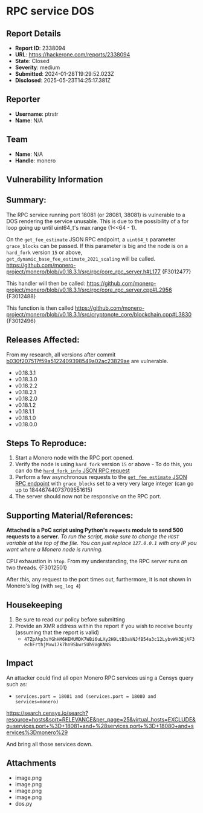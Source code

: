 # RPC service DOS

## Report Details
- **Report ID**: 2338094
- **URL**: https://hackerone.com/reports/2338094
- **State**: Closed
- **Severity**: medium
- **Submitted**: 2024-01-28T19:29:52.023Z
- **Disclosed**: 2025-05-23T14:25:17.381Z

## Reporter
- **Username**: ptrstr
- **Name**: N/A

## Team
- **Name**: N/A
- **Handle**: monero

## Vulnerability Information
## Summary:
The RPC service running port 18081 (or 28081, 38081) is vulnerable to a DOS rendering the service unusable. This is due to the possibility of a for loop going up until uint64_t's max range (1<<64 - 1).

On the `get_fee_estimate` JSON RPC endpoint, a `uint64_t` parameter `grace_blocks` can be passed. If this parameter is big and the node is on a `hard_fork` version `15` or above, `get_dynamic_base_fee_estimate_2021_scaling` will be called.
https://github.com/monero-project/monero/blob/v0.18.3.1/src/rpc/core_rpc_server.h#L177
{F3012477}

This handler will then be called:
https://github.com/monero-project/monero/blob/v0.18.3.1/src/rpc/core_rpc_server.cpp#L2956
{F3012488}

This function is then called
https://github.com/monero-project/monero/blob/v0.18.3.1/src/cryptonote_core/blockchain.cpp#L3830
{F3012496}

## Releases Affected:
From my research, all versions after commit [b030f207517f59a5122409398549a02ac23829ae](https://github.com/monero-project/monero/commit/b030f207517f59a5122409398549a02ac23829ae) are vulnerable.
  * v0.18.3.1
  * v0.18.3.0
  * v0.18.2.2
  * v0.18.2.1
  * v0.18.2.0
  * v0.18.1.2
  * v0.18.1.1
  * v0.18.1.0
  * v0.18.0.0 

## Steps To Reproduce:
  1. Start a Monero node with the RPC port opened.
  2. Verify the node is using `hard_fork` version `15` or above
    - To do this, you can do the [`hard_fork_info` JSON RPC request](https://www.getmonero.org/resources/developer-guides/daemon-rpc.html#hard_fork_info)
  3. Perform a few asynchronous requests to the [`get_fee_estimate` JSON RPC endpoint](https://www.getmonero.org/resources/developer-guides/daemon-rpc.html#get_fee_estimate) with `grace_blocks` set to a very very large integer (can go up to 18446744073709551615)
  4. The server should now not be responsive on the RPC port.

## Supporting Material/References:
**Attached is a PoC script using Python's `requests` module to send 500 requests to a server.**
*To run the script, make sure to change the `HOST` variable at the top of the file. You can just replace `127.0.0.1` with any IP you want where a Monero node is running.*


CPU exhaustion in `htop`. From my understanding, the RPC server runs on two threads.
{F3012501}

After this, any request to the port times out, furthermore, it is not shown in Monero's log (with `seg_log 4`)

## Housekeeping

1. Be sure to read our policy before submitting
2. Provide an XMR address within the report if you wish to receive bounty (assuming that the report is valid)
    - `47ZpAkp3sYGhHM6HEMUMDK7WBi6uLXy2H9LtB3aVNJfB54a3c12LybvWH3EjAF3echFrthjMvw17k7hn9Sbwr5Uh9VgKNNS`

## Impact

An attacker could find all open Monero RPC services using a Censys query such as:
- `services.port = 18081 and (services.port = 18080 and services=monero)`

https://search.censys.io/search?resource=hosts&sort=RELEVANCE&per_page=25&virtual_hosts=EXCLUDE&q=services.port+%3D+18081+and+%28services.port+%3D+18080+and+services%3Dmonero%29

And bring all those services down.

## Attachments
- image.png
- image.png
- image.png
- image.png
- dos.py
